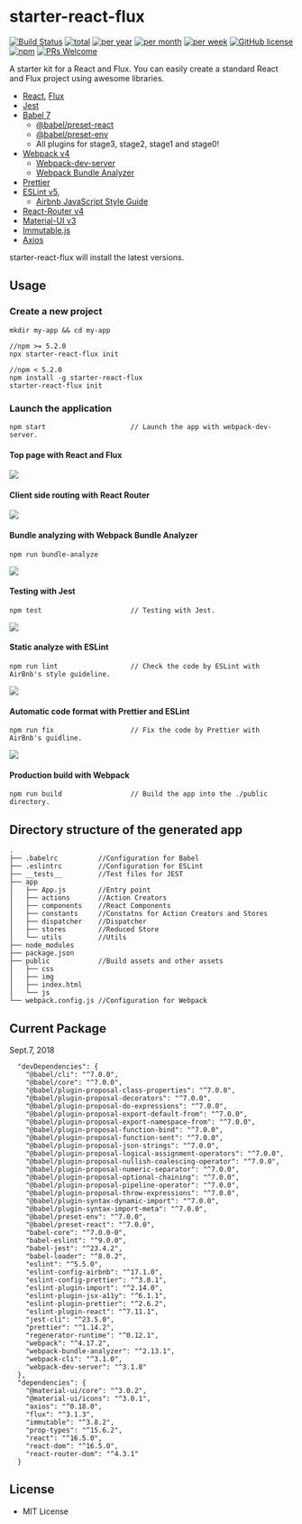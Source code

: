# starter-react-flux 

[![Build Status](https://travis-ci.org/SokichiFujita/starter-react-flux.svg?branch=master)](https://travis-ci.org/SokichiFujita/starter-react-flux) 
[![total](https://img.shields.io/npm/dt/starter-react-flux.svg)](https://www.npmjs.com/package/starter-react-flux) 
[![per year](https://img.shields.io/npm/dy/starter-react-flux.svg)](https://www.npmjs.com/package/starter-react-flux) 
[![per month](https://img.shields.io/npm/dm/starter-react-flux.svg)](https://www.npmjs.com/package/starter-react-flux) 
[![per week](https://img.shields.io/npm/dw/starter-react-flux.svg)](https://www.npmjs.com/package/starter-react-flux) 
[![GitHub license](https://img.shields.io/badge/license-MIT-blue.svg)](https://github.com/SokichiFujita/starter-react-flux/blob/master/LICENSE) 
[![npm](https://img.shields.io/npm/v/starter-react-flux.svg)](https://www.npmjs.com/package/starter-react-flux) 
[![PRs Welcome](https://img.shields.io/badge/PRs-welcome-brightgreen.svg)](https://github.com/SokichiFujita/starter-react-flux/blob/master/README.md) 

A starter kit for a React and Flux. You can easily create a standard React and Flux project using awesome libraries.

- [React](http://facebook.github.io/react/), [Flux](https://facebook.github.io/flux/)
- [Jest](https://facebook.github.io/jest/)
- [Babel 7](https://babeljs.io)
  - [@babel/preset-react](http://babeljs.io/docs/plugins/preset-react/)
  - [@babel/preset-env](https://babeljs.io/docs/plugins/preset-env/)
  - All plugins for stage3, stage2, stage1 and stage0!
- [Webpack v4](https://webpack.js.org)
  - [Webpack-dev-server](https://webpack.github.io/docs/webpack-dev-server.html)
  - [Webpack Bundle Analyzer](https://github.com/webpack-contrib/webpack-bundle-analyzer)
- [Prettier](https://prettier.io)
- [ESLint v5](http://eslint.org),
  - [Airbnb JavaScript Style Guide](https://github.com/airbnb/javascript)
- [React-Router v4](https://reacttraining.com/react-router/)
- [Material-UI v3](http://www.material-ui.com)
- [Immutable.js](https://facebook.github.io/immutable-js/)
- [Axios](https://github.com/mzabriskie/axios)

starter-react-flux will install the latest versions.

## Usage

### Create a new project

```
mkdir my-app && cd my-app

//npm >= 5.2.0
npx starter-react-flux init

//npm < 5.2.0
npm install -g starter-react-flux
starter-react-flux init
```

### Launch the application

```
npm start                     // Launch the app with webpack-dev-server.
```

#### Top page with React and Flux

![](./images/app1.png)

#### Client side routing with React Router

![](./images/app2.png)

#### Bundle analyzing with Webpack Bundle Analyzer

```
npm run bundle-analyze
```

![](./images/webpack-bundle-analyzer.png)



#### Testing with Jest
```
npm test                      // Testing with Jest.
```

![](./images/test.png)


#### Static analyze with ESLint

```
npm run lint                  // Check the code by ESLint with AirBnb's style guideline.
```

![](./images/lint.png)

#### Automatic code format with Prettier and ESLint

```
npm run fix                   // Fix the code by Prettier with AirBnb's guidline.
```

![](./images/fix.png)



#### Production build with Webpack

```
npm run build                 // Build the app into the ./public directory.
```

## Directory structure of the generated app

```
.
├── .babelrc          //Configuration for Babel
├── .eslintrc         //Configuration for ESLint
├── __tests__         //Test files for JEST
├── app
│   ├── App.js        //Entry point
│   ├── actions       //Action Creators
│   ├── components    //React Components
│   ├── constants     //Constatns for Action Creators and Stores
│   ├── dispatcher    //Dispatcher
│   ├── stores        //Reduced Store
│   └── utils         //Utils
├── node_modules
├── package.json
├── public            //Build assets and other assets
│   ├── css
│   ├── img
│   ├── index.html
│   └── js
└── webpack.config.js //Configuration for Webpack
```

## Current Package 

Sept.7, 2018

```
  "devDependencies": {
    "@babel/cli": "^7.0.0",
    "@babel/core": "^7.0.0",
    "@babel/plugin-proposal-class-properties": "^7.0.0",
    "@babel/plugin-proposal-decorators": "^7.0.0",
    "@babel/plugin-proposal-do-expressions": "^7.0.0",
    "@babel/plugin-proposal-export-default-from": "^7.0.0",
    "@babel/plugin-proposal-export-namespace-from": "^7.0.0",
    "@babel/plugin-proposal-function-bind": "^7.0.0",
    "@babel/plugin-proposal-function-sent": "^7.0.0",
    "@babel/plugin-proposal-json-strings": "^7.0.0",
    "@babel/plugin-proposal-logical-assignment-operators": "^7.0.0",
    "@babel/plugin-proposal-nullish-coalescing-operator": "^7.0.0",
    "@babel/plugin-proposal-numeric-separator": "^7.0.0",
    "@babel/plugin-proposal-optional-chaining": "^7.0.0",
    "@babel/plugin-proposal-pipeline-operator": "^7.0.0",
    "@babel/plugin-proposal-throw-expressions": "^7.0.0",
    "@babel/plugin-syntax-dynamic-import": "^7.0.0",
    "@babel/plugin-syntax-import-meta": "^7.0.0",
    "@babel/preset-env": "^7.0.0",
    "@babel/preset-react": "^7.0.0",
    "babel-core": "^7.0.0-0",
    "babel-eslint": "^9.0.0",
    "babel-jest": "^23.4.2",
    "babel-loader": "^8.0.2",
    "eslint": "^5.5.0",
    "eslint-config-airbnb": "^17.1.0",
    "eslint-config-prettier": "^3.0.1",
    "eslint-plugin-import": "^2.14.0",
    "eslint-plugin-jsx-a11y": "^6.1.1",
    "eslint-plugin-prettier": "^2.6.2",
    "eslint-plugin-react": "^7.11.1",
    "jest-cli": "^23.5.0",
    "prettier": "^1.14.2",
    "regenerator-runtime": "^0.12.1",
    "webpack": "^4.17.2",
    "webpack-bundle-analyzer": "^2.13.1",
    "webpack-cli": "^3.1.0",
    "webpack-dev-server": "^3.1.8"
  },
  "dependencies": {
    "@material-ui/core": "^3.0.2",
    "@material-ui/icons": "^3.0.1",
    "axios": "^0.18.0",
    "flux": "^3.1.3",
    "immutable": "^3.8.2",
    "prop-types": "^15.6.2",
    "react": "^16.5.0",
    "react-dom": "^16.5.0",
    "react-router-dom": "^4.3.1"
  }

```

## License

- MIT License


